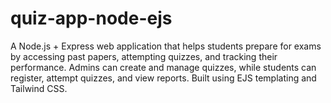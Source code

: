 # quiz-app-node-ejs
A Node.js + Express web application that helps students prepare for exams by accessing past papers, attempting quizzes, and tracking their performance. Admins can create and manage quizzes, while students can register, attempt quizzes, and view reports. Built using EJS templating and Tailwind CSS.
